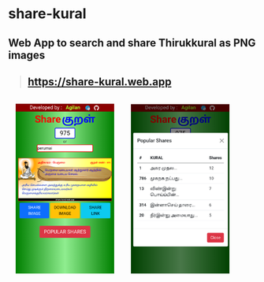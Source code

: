 # share-kural
## Web App to search and share Thirukkural as PNG images
>## https://share-kural.web.app


<img src="/screen1.png" width=200 style="margin:15px">
<img src="/screen2.png" width=200 style="margin:15px">

